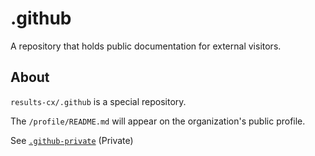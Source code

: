 # .github
A repository that holds public documentation for external visitors.

## About
`results-cx/.github` is a special repository.

The `/profile/README.md` will appear on the organization's public profile.

See [`.github-private`](https://github.com/results-cx/.github-private) (Private)
